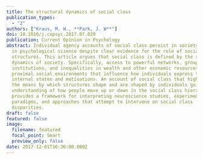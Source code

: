 ```yaml
---
title: The structural dynamics of social class
publication_types:
  - "2"
authors: ["Kraus, M. W., **Park, J. W**"]
doi: 10.1016/j.copsyc.2017.07.029
publication: Current Opinion in Psychology
abstract: Individual agency accounts of social class persist in society and even
  in psychological science despite clear evidence for the role of social
  structures. This article argues that social class is defined by the structural
  dynamics of society. Specifically, access to powerful networks, groups, and
  institutions, and inequalities in wealth and other economic resources shape
  proximal social environments that influence how individuals express their
  internal states and motivations. An account of social class that highlights
  the means by which structures shape and are shaped by individuals guides our
  understanding of how people move up or down in the social class hierarchy, and
  provides a framework for interpreting neuroscience studies, experimental
  paradigms, and approaches that attempt to intervene on social class
  disparities.
draft: false
featured: false
image:
  filename: featured
  focal_point: Smart
  preview_only: false
date: 2017-12-01T16:36:00.000Z
---
```

